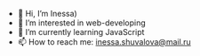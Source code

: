 - 👋 Hi, I’m Inessa)
- 👀 I’m interested in web-developing
- 🌱 I’m currently learning JavaScript
- 📫 How to reach me: inessa.shuvalova@mail.ru

<!---
inessashuvalova/inessashuvalova is a ✨ special ✨ repository because its `README.md` (this file) appears on your GitHub profile.
You can click the Preview link to take a look at your changes.
--->
